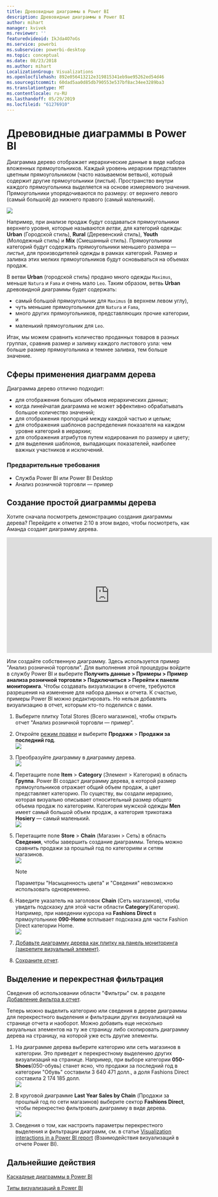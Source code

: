 ```yaml
---
title: Древовидные диаграммы в Power BI
description: Древовидные диаграммы в Power BI
author: mihart
manager: kvivek
ms.reviewer: ''
featuredvideoid: IkJda4O7oGs
ms.service: powerbi
ms.subservice: powerbi-desktop
ms.topic: conceptual
ms.date: 08/23/2018
ms.author: mihart
LocalizationGroup: Visualizations
ms.openlocfilehash: 892e056413212e319815341eb9ae95262ed54d46
ms.sourcegitcommit: 60dad5aa0d85db790553e537bf8ac34ee3289ba3
ms.translationtype: MT
ms.contentlocale: ru-RU
ms.lasthandoff: 05/29/2019
ms.locfileid: "61276910"
---
```

# <a name="treemaps-in-power-bi"></a>Древовидные диаграммы в Power BI
Диаграмма дерево отображает иерархические данные в виде набора вложенных прямоугольников.  Каждый уровень иерархии представлен цветным прямоугольником (часто называемом ветвью), который содержит другие прямоугольники (листья).  Пространство внутри каждого прямоугольника выделяется на основе измеряемого значения. Прямоугольники упорядочиваются по размеру: от верхнего левого (самый большой) до нижнего правого (самый маленький).

![](media/power-bi-visualization-treemaps/pbi-nancy_viz_treemap.png)

Например, при анализе продаж будут создаваться прямоугольники верхнего уровня, которые называются *ветви*, для категорий одежды: **Urban** (Городской стиль), **Rural** (Деревенский стиль), **Youth** (Молодежный стиль) и **Mix** (Смешанный стиль).  Прямоугольники категорий будут содержать прямоугольники меньшего размера — *листья*, для производителей одежды в рамках категорий. Размер и заливка этих мелких прямоугольников будут основываться на объемах продаж.  

В ветви **Urban** (городской стиль) продано много одежды `Maximus`, меньше `Natura` и `Fama` и очень мало `Leo`.  Таким образом, ветвь **Urban** древовидной диаграммы будет содержать:
* самый большой прямоугольник для `Maximus` (в верхнем левом углу),
* чуть меньшие прямоугольники для `Natura` и `Fama`,
* много других прямоугольников, представляющих прочие категории, и 
* маленький прямоугольник для `Leo`.  

Итак, мы можем сравнить количество проданных товаров в разных группах, сравнив размер и заливку каждого листового узла: чем больше размер прямоугольника и темнее заливка, тем больше значение.

## <a name="when-to-use-a-treemap"></a>Сферы применения диаграмм дерева
Диаграмма дерево отлично подходит:

* для отображения больших объемов иерархических данных;
* когда линейчатая диаграмма не может эффективно обрабатывать большое количество значений;
* для отображения пропорций между каждой частью и целым;
* для отображения шаблонов распределения показателя на каждом уровне категорий в иерархии;
* для отображения атрибутов путем кодирования по размеру и цвету;
* для выделения шаблонов, выпадающих показателей, наиболее важных участников и исключений.

### <a name="prerequisites"></a>Предварительные требования
 - Служба Power BI или Power BI Desktop
 - Анализ розничной торговли — пример

## <a name="create-a-basic-treemap"></a>Создание простой диаграммы дерева
Хотите сначала посмотреть демонстрацию создания диаграммы дерева?  Перейдите к отметке 2:10 в этом видео, чтобы посмотреть, как Аманда создает диаграмму дерева.

<iframe width="560" height="315" src="https://www.youtube.com/embed/IkJda4O7oGs" frameborder="0" allowfullscreen></iframe>

Или создайте собственную диаграмму. Здесь используется пример "Анализ розничной торговли". Для выполнения этой процедуры войдите в службу Power BI и выберите **Получить данные \> Примеры \> Пример анализа розничной торговли \> Подключиться \> Перейти к панели мониторинга**. Чтобы создавать визуализации в отчете, требуются разрешения на изменение для набора данных и отчета. К счастью, примеры Power BI можно редактировать. Но нельзя добавлять визуализацию в отчет, которым кто-то поделился с вами.  

1. Выберите плитку Total Stores (Всего магазинов), чтобы открыть отчет "Анализ розничной торговли — пример".    
2. Откройте [режим правки](../service-interact-with-a-report-in-editing-view.md) и выберите **Продажи** > **Продажи за последний год**.   
   ![](media/power-bi-visualization-treemaps/treemapfirstvalue_new.png)   
3. Преобразуйте диаграмму в диаграмму дерева.  
   ![](media/power-bi-visualization-treemaps/treemapconvertto_new.png)   
4. Перетащите поле **Item** > **Category** (Элемент > Категория) в область **Группа**. Power BI создаст диаграмму дерева, в которой размер прямоугольников отражает общий объем продаж, а цвет представляет категорию.  По существу, вы создали иерархию, которая визуально описывает относительный размер общего объема продаж по категориям.  Категория мужской одежды **Men** имеет самый большой объем продаж, а категория трикотажа **Hosiery** — самый маленький.   
   ![](media/power-bi-visualization-treemaps/power-bi-complete.png)   
5. Перетащите поле **Store** > **Chain** (Магазин > Сеть) в область **Сведения**, чтобы завершить создание диаграммы. Теперь можно сравнить продажи за прошлый год по категориям и сетям магазинов.   
   ![](media/power-bi-visualization-treemaps/power-bi-details.png)
   
   > [!NOTE]
   > Параметры "Насыщенность цвета" и "Сведения" невозможно использовать одновременно.
   > 
   > 
5. Наведите указатель на заголовок **Chain** (Сеть магазинов), чтобы увидеть подсказку для этой части области **Category**(Категория).  Например, при наведении курсора на **Fashions Direct** в прямоугольнике **090-Home** всплывает подсказка для части Fashion Direct категории Home.  
   ![](media/power-bi-visualization-treemaps/treemaphoverdetail_new.png)
6. [Добавьте диаграмму дерева как плитку на панель мониторинга (закрепите визуальный элемент)](../service-dashboard-tiles.md). 
7. [Сохраните отчет](../service-report-save.md).

## <a name="highlighting-and-cross-filtering"></a>Выделение и перекрестная фильтрация
Сведения об использовании области "Фильтры" см. в разделе [Добавление фильтра в отчет](../power-bi-report-add-filter.md).

Теперь можно выделить категорию или сведения в дереве диаграммы для перекрестного выделения и фильтрации других визуализаций на странице отчета и наоборот. Можно добавить еще несколько визуальных элементов на ту же страницу либо скопировать диаграмму дерева на страницу, на которой уже есть другие элементы.

1. На диаграмме дерева выберите категорию или сеть магазинов в категории.  Это приведет к перекрестному выделению других визуализаций на странице. Например, при выборе категории **050-Shoes**(050-обувь) станет ясно, что продажи за последний год в категории "Обувь" составили 3 640 471 долл., а доля Fashions Direct составила 2 174 185 долл.  
   ![](media/power-bi-visualization-treemaps/treemaphiliting.png)

2. В круговой диаграмме **Last Year Sales by Chain** (Продажи за прошлый год по сети магазинов) выберите сектор **Fashions Direct**, чтобы перекрестно фильтровать диаграмму в виде дерева.  
   ![](media/power-bi-visualization-treemaps/treemapnoowl.gif)    

3. Сведения о том, как настроить параметры перекрестного выделения и фильтрации диаграмм, см. в статье [Visualization interactions in a Power BI report](../service-reports-visual-interactions.md) (Взаимодействия визуализаций в отчете Power BI).

## <a name="next-steps"></a>Дальнейшие действия

[Каскадные диаграммы в Power BI](power-bi-visualization-waterfall-charts.md)

[Типы визуализаций в Power BI](power-bi-visualization-types-for-reports-and-q-and-a.md)